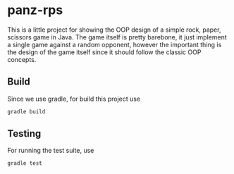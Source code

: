 # panz-rps

This is a little project for showing the OOP design of a simple rock, paper, scissors game in Java. The game itself is pretty barebone, it just implement a single game against a random opponent, however the important thing is the design of the game itself since it should follow the classic OOP concepts.

## Build

Since we use gradle, for build this project use
```bash
gradle build
```
## Testing

For running the test suite, use
```bash
gradle test
```
